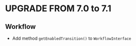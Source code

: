 UPGRADE FROM 7.0 to 7.1
=======================

Workflow
--------

 * Add method `getEnabledTransition()` to `WorkflowInterface`
